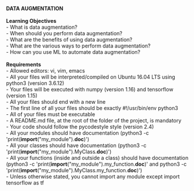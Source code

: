 <b>DATA AUGMENTATION</b>
<br>
<br><b>Learning Objectives</b>
<br>- What is data augmentation?
<br>- When should you perform data augmentation?
<br>- What are the benefits of using data augmentation?
<br>- What are the various ways to perform data augmentation?
<br>- How can you use ML to automate data augmentation?
<br>
<br><b>Requirements</b>
<br>- Allowed editors: vi, vim, emacs
<br>- All your files will be interpreted/compiled on Ubuntu 16.04 LTS using python3 (version 3.6.12)
<br>- Your files will be executed with numpy (version 1.16) and tensorflow (version 1.15)
<br>- All your files should end with a new line
<br>- The first line of all your files should be exactly #!/usr/bin/env python3
<br>- All of your files must be executable
<br>- A README.md file, at the root of the folder of the project, is mandatory
<br>- Your code should follow the pycodestyle style (version 2.4)
<br>- All your modules should have documentation (python3 -c 'print(__import__("my_module").__doc__)')
<br>- All your classes should have documentation (python3 -c 'print(__import__("my_module").MyClass.__doc__)')
<br>- All your functions (inside and outside a class) should have documentation (python3 -c 'print(__import__("my_module").my_function.__doc__)' and python3 -c 'print(__import__("my_module").MyClass.my_function.__doc__)')
<br>- Unless otherwise stated, you cannot import any module except import tensorflow as tf
